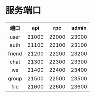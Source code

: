 

# 服务端口
| 端口 | api | rpc | admin |
|:---------:|:--------:|:--------:|:--------:|
|user|21000|22000|23000|
|auth|21100|22100|23100|
|friend|21200|22200|23200|
|chat|21300|22300|23300|
|ws|21400|22400|23400|
|group|21500|22500|23500|
|file|21600|22600|23600|



